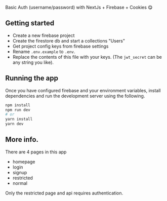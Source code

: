 Basic Auth (username/password)  with NextJs + Firebase + Cookies :yum:


## Getting started

- Create a new firebase project
- Create the firestore db and start a collections "Users"
- Get project config keys from firebase settings
- Rename `.env.example` to `.env`.
- Replace the contents of this file with your keys. (The `jwt_secret` can be any string you like).



## Running the app

Once you have configured firebase and your environment variables, install dependencies and run the development server using the following.

```bash
npm install
npm run dev
# or
yarn install
yarn dev
```

## More info.

There are 4 pages in this app
- homepage
- login
- signup
- restricted
- normal

Only the restricted page and api requires authentication.

